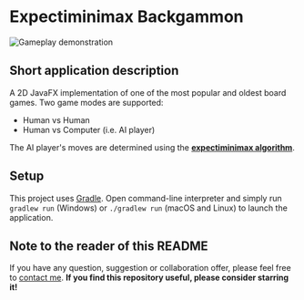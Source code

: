 # Expectiminimax Backgammon

![Gameplay demonstration](demo/gameplay.gif)

## Short application description

A 2D JavaFX implementation of one of the most popular and oldest board games.
Two game modes are supported:
* Human vs Human
* Human vs Computer (i.e. AI player)

The AI player's moves are determined using the [**expectiminimax algorithm**](https://en.wikipedia.org/wiki/Expectiminimax?oldformat=true).

## Setup

This project uses [Gradle](https://docs.gradle.org/current/userguide/userguide.html).
Open command-line interpreter and simply run `gradlew run` (Windows) or `./gradlew run` (macOS and Linux) to launch the application.

## Note to the reader of this README

If you have any question, suggestion or collaboration offer, please feel free to [contact me](mailto:danijel.askov@gmail.com).
**If you find this repository useful, please consider starring it!**